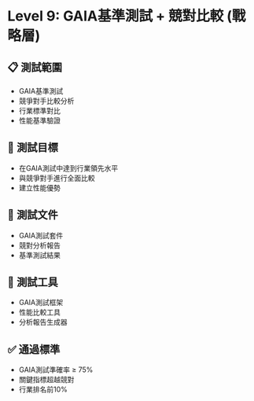 # Level 9: GAIA基準測試 + 競對比較 (戰略層)

## 📋 測試範圍
- GAIA基準測試
- 競爭對手比較分析
- 行業標準對比
- 性能基準驗證

## 🎯 測試目標
- 在GAIA測試中達到行業領先水平
- 與競爭對手進行全面比較
- 建立性能優勢

## 📁 測試文件
- GAIA測試套件
- 競對分析報告
- 基準測試結果

## 🔧 測試工具
- GAIA測試框架
- 性能比較工具
- 分析報告生成器

## ✅ 通過標準
- GAIA測試準確率 ≥ 75%
- 關鍵指標超越競對
- 行業排名前10%

